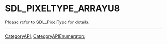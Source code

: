 # SDL_PIXELTYPE_ARRAYU8

Please refer to [SDL_PixelType](SDL_PixelType) for details.

----
[CategoryAPI](CategoryAPI), [CategoryAPIEnumerators](CategoryAPIEnumerators)

